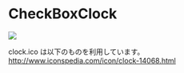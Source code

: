 CheckBoxClock
=============

![](http://cdn-ak.f.st-hatena.com/images/fotolife/d/dechnostick/20140813/20140813233755.gif)

clock.ico は以下のものを利用しています。  
http://www.iconspedia.com/icon/clock-14068.html
